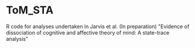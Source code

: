 # ToM_STA
R code for analyses undertaken in Jarvis et al. (In preparation) "Evidence of dissociation of cognitive and affective theory of mind: A state-trace analysis"
